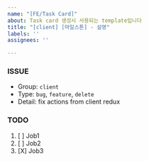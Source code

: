 ```yaml
---
name: "[FE/Task Card]"
about: Task card 생성시 사용되는 template입니다
title: "[client] [마일스톤] - 설명"
labels: ''
assignees: ''

---
```


### ISSUE
- Group: `client`
- Type: `bug`, `feature`, `delete`
- Detail: fix actions from client redux

### TODO
1. [ ] Job1
2. [ ] Job2
3. [X] Job3
